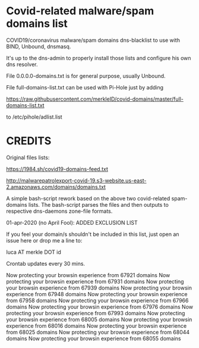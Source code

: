 # Covid-related malware/spam domains list

COVID19/coronavirus malware/spam domains dns-blacklist to use with BIND, Unbound, dnsmasq.

It's up to the dns-admin to properly install those lists and configure his own dns resolver.

File 0.0.0.0-domains.txt is for general purpose, usually Unbound.

File full-domains-list.txt can be used with Pi-Hole just by adding


https://raw.githubusercontent.com/merkleID/covid-domains/master/full-domains-list.txt


to /etc/pihole/adlist.list



# CREDITS

Original files lists:

https://1984.sh/covid19-domains-feed.txt

http://malwarepatrolexport-covid-19.s3-website.us-east-2.amazonaws.com/domains/domains.txt

A simple bash-script rework based on the above two covid-related spam-domains lists.
The bash-script parses the files and then outputs to respective dns-daemons zone-file formats.

01-apr-2020 (no April Fool): ADDED EXCLUSION LIST

If you feel your domain/s shouldn't be included in this list, just open an issue here or drop me a line to:


luca AT merkle DOT id 


Crontab updates every 30 mins.

Now protecting your browsin experience from 67921 domains
Now protecting your browsin experience from 67931 domains
Now protecting your browsin experience from 67939 domains
Now protecting your browsin experience from 67948 domains
Now protecting your browsin experience from 67958 domains
Now protecting your browsin experience from 67966 domains
Now protecting your browsin experience from 67976 domains
Now protecting your browsin experience from 67993 domains
Now protecting your browsin experience from 68005 domains
Now protecting your browsin experience from 68016 domains
Now protecting your browsin experience from 68025 domains
Now protecting your browsin experience from 68044 domains
Now protecting your browsin experience from 68055 domains
